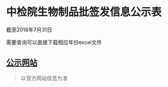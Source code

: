 # 中检院生物制品批签发信息公示表

截至2018年7月31日

需要查询可以直接下载相应年份excel文件

## [公示网站](http://www.nifdc.org.cn/directory/web/WS02/CL0108/)

> 以官方网站信息为准
